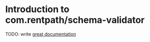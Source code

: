# Introduction to com.rentpath/schema-validator

TODO: write [great documentation](http://jacobian.org/writing/what-to-write/)
